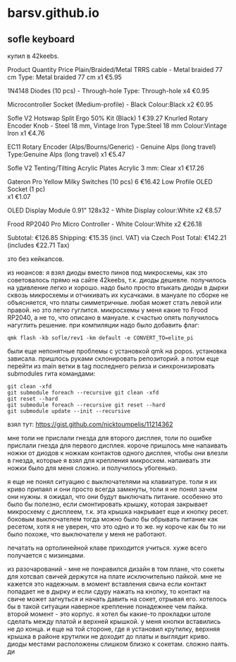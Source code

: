 # barsv.github.io

## sofle keyboard

купил в 42keebs.


Product	Quantity	Price
Plain/Braided/Metal TRRS cable - Metal braided 77 cm
Type: Metal braided 77 cm
x1	€5.95

1N4148 Diodes (10 pcs) - Through-hole
Type: Through-hole
x4	€0.95

Microcontroller Socket (Medium-profile) - Black
Colour:Black
x2	€0.95

Sofle V2 Hotswap Split Ergo 50% Kit (Black)	1	€39.27
Knurled Rotary Encoder Knob - Steel 18 mm, Vintage Iron
Type:Steel 18 mm
Colour:Vintage Iron
x1	€4.76

EC11 Rotary Encoder (Alps/Bourns/Generic) - Genuine Alps (long travel)
Type:Genuine Alps (long travel)
x1	€5.47

Sofle V2 Tenting/Tilting Acrylic Plates
Acrylic 3 mm: Clear
x1	€17.26

Gateron Pro Yellow Milky Switches (10 pcs)	6	€16.42
Low Profile OLED Socket (1 pc)	
x1	€1.07

OLED Display Module 0.91" 128x32 - White
Display colour:White
x2	€8.57

Frood RP2040 Pro Micro Controller - White
Colour:White
x2	€26.18

Subtotal:	€126.85
Shipping:	€15.35 (incl. VAT) via Czech Post
Total:	€142.21 (includes €22.71 Tax)

зто без кейкапсов.

из нюансов:
я взял диоды вместо пинов под микросхемы, как зто советовалось прямо на сайте 42keebs, т.к. диоды дешевле. получилось на удивление легко и хорошо. надо было просто втыкать диоды в дырки сквозь микросхемы и отчикивать их кусачками.
в мануале по сборке не объясняется, что платы симметричные. любая может стать левой или правой. но зто легко гуглится.
микросхемы у меня какие то Frood RP2040, а не то, что описано в мануале. к счастью опять получилось нагуглить решение. при компиляции надо было добавить флаг:
```
qmk flash -kb sofle/rev1 -km default -e CONVERT_TO=elite_pi
```
были еще непонятные проблемы с установкой qmk на popos. установка зависала. пришлось руками склонировать репозиторий. а потом еще перейти из main ветки в tag последнего релиза и синхронизировать submodules гита командами:
```
git clean -xfd
git submodule foreach --recursive git clean -xfd
git reset --hard
git submodule foreach --recursive git reset --hard
git submodule update --init --recursive
```
взял тут: https://gist.github.com/nicktoumpelis/11214362

мне толи не прислали гнезда для второго дисплея, толи по ошибке прислали гнезда для первого дисплея. короче пришлось мне напаивать ножки от диодов к ножкам контактов одного дисплея, чтобы они влезли в гнезда, которые я взял для крепления микросхем. напаивать зти ножки было для меня сложно. и получилось убогенько.

я еще не понял ситуацию с выключателями на клавиатуре. толи я их криво припаял и они просто всегда замкнуты, толи я не понял зачем они нужны. я ожидал, что они будут выключать питание. особенно это было бы полезно, если смонтировать крышку, которая закрывает микросхему с дисплеем, т.к. эта крышка накрывает еще и кнопку ресет. боковым выключателем тогда можно было бы обрывать питание как ресетом, хотя я не уверен, что это одно и то же. ну короче как бы то ни было похоже, что выключатели у меня не работают.

печатать на ортолинейной клаве приходится учиться. хуже всего получается с мизинцами.

из разочарований - мне не понравился дизайн в том плане, что сокеты для хотсвап свичей держутся на плате исключительно пайкой. мне не кажется это надежным. в момент вставления свича если контакт попадает не в дырку и если сдуру нажать на кнопку, то контакт на свиче может загнуться и начать давить на сокет, отрывая его. хотелось бы в такой ситуации наверное крепление понадежнее чем пайка.
второй момент - это корпус. я хотел бы какие-то прокладки штоле сделать между платой и верхней крышкой. у меня кнопки вставились не до конца. и еще на той стороне, где я установил крутилку, верхняя крышка в районе крутилки не доходит до платы и выглядит криво.
диоды местами расположены слишком близко к сокетам. сложно паять.
ди
